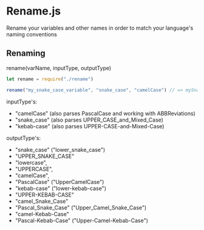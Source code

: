 # Rename.js
Rename your variables and other names in order to match your language's naming conventions

## Renaming
rename(varName, inputType, outputType)
```js
let rename = require("./rename")

rename("my_snake_case_variable", "snake_case", "camelCase") // => mySnakeCaseVariable
```

inputType's:
- "camelCase" (also parses PascalCase and working with ABBReviations)
- "snake_case" (also parses UPPER_CASE_and_Mixed_Case)
- "kebab-case" (also parses UPPER-CASE-and-Mixed-Case)

outputType's:
- "snake_case" ("lower_snake_case")
- "UPPER_SNAKE_CASE"
- "lowercase",
- "UPPERCASE",
- "camelCase",
- "PascalCase" ("UpperCamelCase")
- "kebab-case" ("lower-kebab-case")
- "UPPER-KEBAB-CASE"
- "camel_Snake_Case"
- "Pascal_Snake_Case" ("Upper_Camel_Snake_Case")
- "camel-Kebab-Case"
- "Pascal-Kebab-Case" ("Upper-Camel-Kebab-Case")
